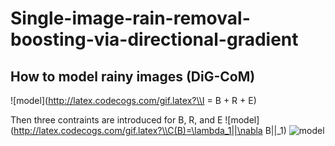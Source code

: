 # Single-image-rain-removal-boosting-via-directional-gradient
##  How to model rainy images (DiG-CoM)
![model](http://latex.codecogs.com/gif.latex?\\I = B + R + E)

Then three contraints are introduced for B, R, and E
![model](http://latex.codecogs.com/gif.latex?\\C(B)=\lambda_1||\nabla B||_1)
![model](http://latex.codecogs.com/gif.latex?\\C(R)=\lambda_2||R||_F^2+\lambda_3||\nabla_{\theta}R||_1)

